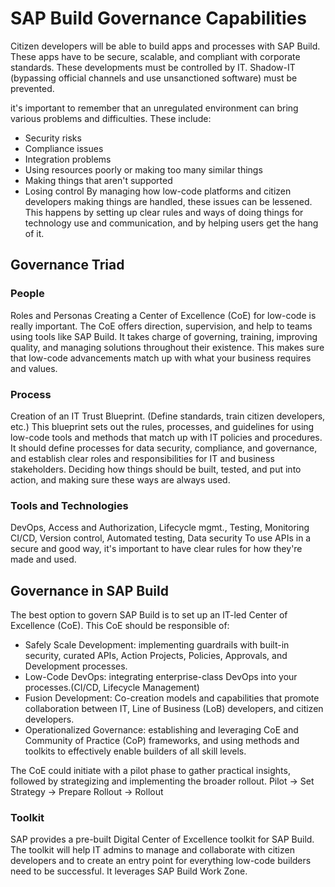 # SAP Build Governance Capabilities
Citizen developers will be able to build apps and processes with SAP Build. These apps have to be secure, scalable, and compliant with corporate standards.
These developments must be controlled by IT. Shadow-IT (bypassing official channels and use unsanctioned software) must be prevented.

it's important to remember that an unregulated environment can bring various problems and difficulties. 
These include:
- Security risks
- Compliance issues
- Integration problems
- Using resources poorly or making too many similar things
- Making things that aren't supported
- Losing control
By managing how low-code platforms and citizen developers making things are handled, these issues can be lessened.
This happens by setting up clear rules and ways of doing things for technology use and communication, and by helping users get the hang of it.

## Governance Triad
### People 
Roles and Personas
Creating a Center of Excellence (CoE) for low-code is really important.
The CoE offers direction, supervision, and help to teams using tools like SAP Build. 
It takes charge of governing, training, improving quality, and managing solutions throughout their existence. 
This makes sure that low-code advancements match up with what your business requires and values.
### Process
Creation of an IT Trust Blueprint. (Define standards, train citizen developers, etc.)
This blueprint sets out the rules, processes, and guidelines for using low-code tools and methods that match up with IT policies and procedures.
It should define processes for data security, compliance, and governance, and establish clear roles and responsibilities for IT and business stakeholders.
Deciding how things should be built, tested, and put into action, and making sure these ways are always used. 
### Tools and Technologies
DevOps, Access and Authorization, Lifecycle mgmt., Testing, Monitoring
CI/CD, Version control, Automated testing, Data security
To use APIs in a secure and good way, it's important to have clear rules for how they're made and used.

## Governance in SAP Build
The best option to govern SAP Build is to set up an IT-led Center of Excellence (CoE).
This CoE should be responsible of:
- Safely Scale Development: implementing guardrails with built-in security, curated APIs, Action Projects, Policies, Approvals, and Development processes. 
- Low-Code DevOps: integrating enterprise-class DevOps into your processes.(CI/CD, Lifecycle Management)
- Fusion Development: Co-creation models and capabilities that promote collaboration between IT, Line of Business (LoB) developers, and citizen developers.
- Operationalized Governance: establishing and leveraging CoE and Community of Practice (CoP) frameworks, and using methods and toolkits to effectively enable builders of all skill levels.

The CoE could initiate with a pilot phase to gather practical insights, followed by strategizing and implementing the broader rollout.
Pilot -> Set Strategy -> Prepare Rollout -> Rollout

### Toolkit
SAP provides a pre-built Digital Center of Excellence toolkit for SAP Build.
The toolkit will help IT admins to manage and collaborate with citizen developers and to create an entry point for everything low-code builders need to be successful.
It leverages SAP Build Work Zone.

